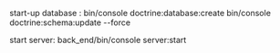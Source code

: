 start-up database :
bin/console doctrine:database:create
bin/console doctrine:schema:update --force

start server: back_end/bin/console server:start
